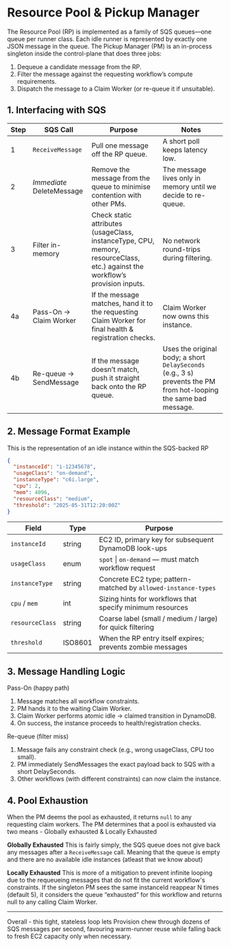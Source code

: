# Resource Pool & Pickup Manager

The Resource Pool (RP) is implemented as a family of SQS queues—one queue per runner class.
Each idle runner is represented by exactly one JSON message in the queue.
The Pickup Manager (PM) is an in-process singleton inside the control-plane that does three jobs:

 1. Dequeue a candidate message from the RP.
 2. Filter the message against the requesting workflow’s compute requirements.
 3. Dispatch the message to a Claim Worker (or re-queue it if unsuitable).

## 1. Interfacing with SQS

| Step | SQS Call  | Purpose  | Notes   |
|------|--|-|---------|
| 1    | `ReceiveMessage` | Pull one message off the RP queue. | A short poll keeps latency low. |
| 2    | *Immediate* DeleteMessage  | Remove the message from the queue to minimise contention with other PMs. | The message lives only in memory until we decide to re-queue.|
| 3    | Filter in-memory  | Check static attributes (usageClass, instanceType, CPU, memory, resourceClass, etc.) against the workflow’s provision inputs.| No network round-trips during filtering.|
| 4a   | Pass-On -> Claim Worker| If the message matches, hand it to the requesting Claim Worker for final health & registration checks.| Claim Worker now owns this instance.    |
| 4b   | Re-queue -> SendMessage| If the message doesn’t match, push it straight back onto the RP queue.  | Uses the original body; a short `DelaySeconds` (e.g., 3 s) prevents the PM from hot-looping the same bad message. |

## 2. Message Format Example

This is the representation of an idle instance within the SQS-backed RP

```json
{
  "instanceId": "i-12345678",
  "usageClass": "on-demand",
  "instanceType": "c6i.large",
  "cpu": 2,
  "mem": 4096,
  "resourceClass": "medium",
  "threshold": "2025-05-31T12:20:00Z"
}
```

| Field  | Type   | Purpose  |
|-------|--------|-|
| `instanceId`   | string | EC2 ID, primary key for subsequent DynamoDB look-ups  |
| `usageClass`   | enum   | `spot` \| `on-demand` — must match workflow request    |
| `instanceType` | string | Concrete EC2 type; pattern-matched by `allowed-instance-types` |
| `cpu` / `mem`  | int    | Sizing hints for workflows that specify minimum resources  |
| `resourceClass`| string | Coarse label (small / medium / large) for quick filtering  |
| `threshold`    | ISO8601| When the RP entry itself expires; prevents zombie messages     |

## 3. Message Handling Logic

Pass-On (happy path)

1. Message matches all workflow constraints.
2. PM hands it to the waiting Claim Worker.
3. Claim Worker performs atomic idle → claimed transition in DynamoDB.
4. On success, the instance proceeds to health/registration checks.

Re-queue (filter miss)

1. Message fails any constraint check (e.g., wrong usageClass, CPU too small).
2. PM immediately SendMessages the exact payload back to SQS with a short DelaySeconds.
3. Other workflows (with different constraints) can now claim the instance.

## 4. Pool Exhaustion

When the PM deems the pool as exhausted, it returns `null` to any requesting claim workers. The PM determines that a pool is exhausted via two means - Globally exhausted & Locally Exhausted

**Globally Exhausted**
This is fairly simply, the SQS queue does not give back any messages after a `ReceiveMessage` call. Meaning that the queue is empty and there are no available idle instances (atleast that we know about)

**Locally Exhausted**
This is more of a mitigation to prevent infinite looping due to the requeueing messages that do not fit the current workflow's constraints. If the singleton PM sees the same instanceId reappear N times (default 5), it considers the queue “exhausted” for this workflow and returns null to any calling Claim Worker.

---

Overall - this tight, stateless loop lets Provision chew through dozens of SQS messages per second, favouring warm-runner reuse while falling back to fresh EC2 capacity only when necessary.
